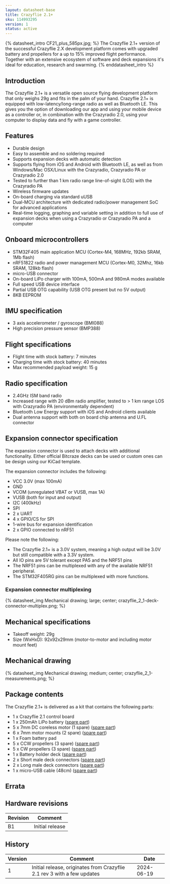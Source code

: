 ```yaml
---
layout: datasheet-base
title: Crazyflie 2.1+
sku: 114993295
version: 1
status: active
---
```


{% datasheet_intro CF21_plus_585px.jpg; %}
The Crazyflie 2.1+ version of the successful Crazyflie 2.X development platform comes with upgraded battery and propellers for a up to 15% improved flight performance. Together with an extensive ecosystem of software and deck expansions it's ideal for education, research and swarming.
{% enddatasheet_intro %}

## Introduction

The Crazyflie 2.1+ is a versatile open source flying development platform that only weighs 29g and fits in the palm of your hand.
Crazyflie 2.1+ is equipped with low-latency/long-range radio as well as Bluetooth LE. This gives you the option of downloading
our app and using your mobile device as a controller or, in combination with the Crazyradio 2.0, using your computer to display
data and fly with a game controller.

## Features

* Durable design
* Easy to assemble and no soldering required
* Supports expansion decks with automatic detection
* Supports flying from iOS and Android with Bluetooth LE, as well as from Windows/Mac OSX/Linux with the Crazyradio, Crazyradio PA or Crazyradio 2.0
* Tested to further than 1 km radio range line-of-sight (LOS) with the Crazyradio PA
* Wireless firmware updates
* On-board charging via standard uUSB
* Dual-MCU architecture with dedicated radio/power management SoC for advanced applications
* Real-time logging, graphing and variable setting in addition to full use of expansion decks when using a Crazyradio or Crazyradio PA and a computer

## Onboard microcontrollers

* STM32F405 main application MCU (Cortex-M4, 168MHz, 192kb SRAM, 1Mb flash)
* nRF51822 radio and power management MCU (Cortex-M0, 32Mhz, 16kb SRAM, 128kb flash)
* micro-USB connector
* On-board LiPo charger with 100mA, 500mA and 980mA modes available
* Full speed USB device interface
* Partial USB OTG capability (USB OTG present but no 5V output)
* 8KB EEPROM

## IMU specification

* 3 axis accelerometer / gyroscope (BMI088)
* High precision pressure sensor (BMP388)

## Flight specifications

* Flight time with stock battery: 7 minutes
* Charging time with stock battery: 40 minutes
* Max recommended payload weight: 15 g

## Radio specification

* 2.4GHz ISM band radio
* Increased range with 20 dBm radio amplifier, tested to > 1 km range LOS with Crazyradio PA (environmentally dependent)
* Bluetooth Low Energy support with iOS and Android clients available
* Dual antenna support with both on board chip antenna and U.FL connector

## Expansion connector specification

The expansion connector is used to attach decks with additional functionality. Either official Bitcraze decks
can be used or custom ones can be design using our KiCad template.

The expansion connector includes the following:

* VCC 3.0V (max 100mA)
* GND
* VCOM (unregulated VBAT or VUSB, max 1A)
* VUSB (both for input and output)
* I2C (400kHz)
* SPI
* 2 x UART
* 4 x GPIO/CS for SPI
* 1-wire bus for expansion identification
* 2 x GPIO connected to nRF51

Please note the following:

* The Crazyflie 2.1+ is a 3.0V system, meaning a high output will be 3.0V but still compatible with a 3.3V system.
* All IO pins are 5V tolerant except PA5 and the NRF51 pins
* The NRF51 pins can be multiplexed with any of the available NRF51 peripheral.
* The STM32F405RG pins can be multiplexed with more functions.

### Expansion connector multiplexing

{% datasheet_img Mechanical drawing; large; center; crazyflie_2_1-deck-connector-multiplex.png; %}

## Mechanical specifications

* Takeoff weight: 29g
* Size (WxHxD): 92x92x29mm (motor-to-motor and including motor mount feet)

## Mechanical drawing

{% datasheet_img Mechanical drawing; medium; center; crazyflie_2_1-measurements.png; %}

## Package contents

The Crazyflie 2.1+ is delivered as a kit that contains the following parts:

* 1 x Crazyflie 2.1 control board
* 1 x 250mAh LiPo battery ([spare part](https://bitcraze.myshopify.com/collections/spare-parts-crazyflie-2-0/products/250mah-lipo-battery))
* 5 x 7mm DC coreless motor (1 spare) ([spare part](https://bitcraze.myshopify.com/collections/spare-parts-crazyflie-2-0/products/4-x-7-mm-dc-motor-pack-for-crazyflie-2))
* 6 x 7mm motor mounts (2 spare) ([spare part](https://bitcraze.myshopify.com/collections/spare-parts-crazyflie-2-0/products/crazyflie-2-0-4-x-spare-7-mm-motor-mounts))
* 1 x Foam battery pad
* 5 x CCW propellers (3 spare) ([spare part](https://bitcraze.myshopify.com/collections/spare-parts/products/propeller-47-17-black))
* 5 x CW propellers (3 spare) ([spare part](https://bitcraze.myshopify.com/collections/spare-parts/products/propeller-47-17-black))
* 1 x Battery holder deck ([spare part](https://bitcraze.myshopify.com/collections/spare-parts-crazyflie-2-0/products/battery-holder-deck))
* 2 x Short male deck connectors ([spare part](https://bitcraze.myshopify.com/collections/spare-parts-crazyflie-2-0/products/male-deck-connector))
* 2 x Long male deck connectors ([spare part](https://bitcraze.myshopify.com/collections/spare-parts-crazyflie-2-0/products/male-deck-connector))
* 1 x micro-USB cable (48cm) ([spare part](https://bitcraze.myshopify.com/collections/accessories/products/micro-usb-cable-48cm))

## Errata

## Hardware revisions

| Revision | Comment |
| ------- | ------- |
| B1 | Initial release |

## History

| Version | Comment | Date |
| ------- | ------- | ---- |
| 1 | Initial release, originates from Crazyflie 2.1 rev 3 with a few updates | 2024-06-19 |

